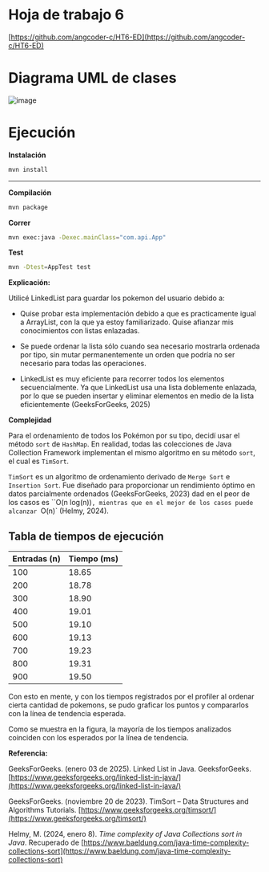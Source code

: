 # Hoja de trabajo 6

[https://github.com/angcoder-c/HT6-ED](https://github.com/angcoder-c/HT6-ED)

# Diagrama UML de clases

![image](https://github.com/user-attachments/assets/4bfc8a6a-ed88-41f3-853a-ab9eaa5bf9a4)


# Ejecución

**Instalación**

```bash
mvn install
```

---

**Compilación**

```bash
mvn package
```

**Correr**

```bash
mvn exec:java -Dexec.mainClass="com.api.App"
```

**Test**

```bash
mvn -Dtest=AppTest test
```

**Explicación:**

Utilicé LinkedList para guardar los pokemon del usuario debido a:

- Quise probar esta implementación debido a que es practicamente igual a ArrayList, con la que ya estoy familiarizado. Quise afianzar mis conocimientos con listas enlazadas.

- Se puede ordenar la lista sólo cuando sea necesario mostrarla ordenada por tipo, sin mutar permanentemente un orden que podría no ser necesario para todas las operaciones.

- LinkedList es muy eficiente para recorrer todos los elementos secuencialmente. Ya que LinkedList usa una lista doblemente enlazada, por lo que se pueden insertar y eliminar elementos en medio de la lista eficientemente (GeeksForGeeks, 2025)

**Complejidad**

Para el ordenamiento de todos los Pokémon por su tipo, decidí usar el método `sort` de `HashMap`. En realidad, todas las colecciones de Java Collection Framework implementan el mismo algoritmo en su método `sort`, el cual es `TimSort`.

`TimSort` es un algoritmo de ordenamiento derivado de `Merge Sort` e `Insertion Sort`. Fue diseñado para proporcionar un rendimiento óptimo en datos parcialmente ordenados (GeeksForGeeks, 2023) dad en el peor de los casos es ``O(n log(n))`, mientras que en el mejor de los casos puede alcanzar `O(n)` (Helmy, 2024).


## Tabla de tiempos de ejecución

| Entradas (n) | Tiempo (ms) |
|----------------------|----------------------|
| 100  | 18.65 |
| 200  | 18.78 |
| 300  | 18.90 |
| 400  | 19.01 |
| 500  | 19.10 |
| 600  | 19.13 |
| 700  | 19.23 |
| 800  | 19.31 |
| 900  | 19.50 |

Con esto en mente, y con los tiempos registrados por el profiler al ordenar cierta cantidad de pokemons, se pudo graficar los puntos y compararlos con la línea de tendencia esperada.



Como se muestra en la figura, la mayoría de los tiempos analizados coinciden con los esperados por la línea de tendencia.

**Referencia:**

GeeksForGeeks. (enero 03 de 2025). Linked List in Java. GeeksforGeeks. [https://www.geeksforgeeks.org/linked-list-in-java/](https://www.geeksforgeeks.org/linked-list-in-java/)

GeeksForGeeks. (noviembre 20 de 2023). TimSort – Data Structures and Algorithms Tutorials.  [https://www.geeksforgeeks.org/timsort/](https://www.geeksforgeeks.org/timsort/)

Helmy, M. (2024, enero 8). *Time complexity of Java Collections sort in Java*. Recuperado de [https://www.baeldung.com/java-time-complexity-collections-sort](https://www.baeldung.com/java-time-complexity-collections-sort)
